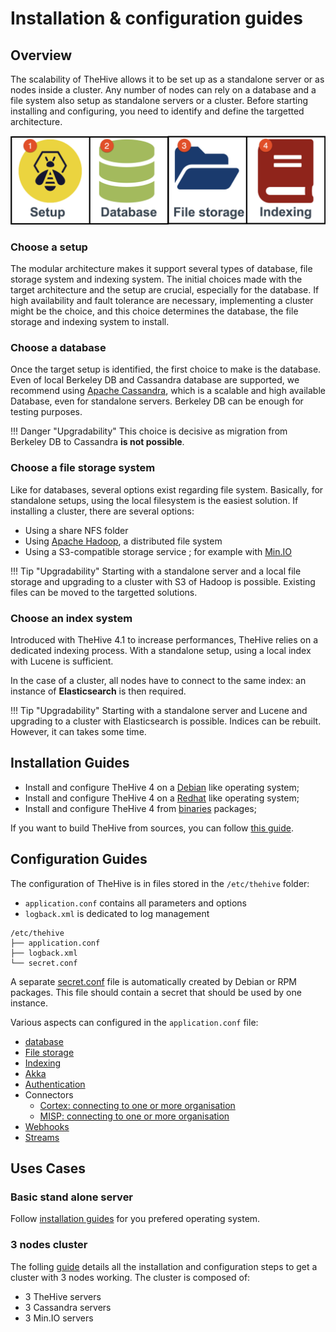# Installation & configuration guides


## Overview

The scalability of TheHive allows it to be set up as a standalone server or as nodes inside a cluster. Any number of nodes can rely on a database and a file system also setup as standalone servers or a cluster. Before starting installing and configuring, you need to identify and define the targetted architecture.

![](images/installation_configuration.png)

### Choose a setup

The modular architecture makes it support several types of database, file storage system and indexing system. The initial choices made with the target architecture and the setup are crucial, especially for the database. 
If high availability and fault tolerance are necessary, implementing a cluster might be the choice, and this choice determines the database, the file storage and indexing system to install.  


### Choose a database 

Once the target setup is identified, the first choice to make is the database. Even of local Berkeley DB and Cassandra database are supported, we recommend using [Apache Cassandra](https://cassandra.apache.org/), which is a scalable and high available Database, even for standalone servers. Berkeley DB can be enough for testing purposes.

!!! Danger "Upgradability"
    This choice is decisive as migration from Berkeley DB to Cassandra **is not possible**.
     

### Choose a file storage system

Like for databases, several options exist regarding file system. 
Basically, for standalone setups, using the local filesystem is the easiest solution. If installing a cluster, there are several options:

- Using a share NFS folder
- Using [Apache Hadoop](https://hadoop.apache.org/), a distributed file system
- Using a S3-compatible storage service ; for example with [Min.IO](https://min.io/)

!!! Tip "Upgradability"
    Starting with a standalone server and a local file storage and upgrading to a cluster with S3 of Hadoop is possible. Existing files can be moved to the targetted solutions.

### Choose an index system 

Introduced with TheHive 4.1 to increase performances, TheHive relies on a dedicated indexing process. With a standalone setup, using a local index with Lucene is sufficient.

In the case of a cluster, all nodes have to connect to the same index: an instance of **Elasticsearch** is then required.   

!!! Tip "Upgradability"
    Starting with a standalone server and Lucene and upgrading to a cluster with Elasticsearch is possible. Indices can be rebuilt. However, it can takes some time.

## Installation Guides

- Install and configure TheHive 4 on a [Debian](Installation/Install_deb.md) like operating system;
- Install and configure TheHive 4 on a [Redhat](Installation/Install_rpm.md) like operating system;
- Install and configure TheHive 4 from [binaries](Installation/Install_binaries.md) packages;



If you want to build TheHive from sources, you can follow [this guide](Installation/Build_sources.md).


## Configuration Guides

The configuration of TheHive is in files stored in the `/etc/thehive` folder:
    
  - `application.conf` contains all parameters and options
  - `logback.xml` is dedicated to log management

```
/etc/thehive
├── application.conf
├── logback.xml
└── secret.conf
```

A separate [secret.conf](Configuration/secret.md) file is automatically created by Debian or RPM packages. This file should contain a secret that should be used by one instance.

Various aspects can configured in the `application.conf` file:


- [database](./Configuration/database.md)
- [File storage](./Configuration/file_storage.md)
- [Indexing](./Configuration/indexes.md)
- [Akka](./Configuration/akka.md)
- [Authentication](./Configuration/authentication.md)
- Connectors
    - [Cortex: connecting to one or more organisation](./Configuration/Connectors/cortex.md)
    - [MISP: connecting to one or more organisation](./Configuration/Connectors/MISP.md)
- [Webhooks](./Configuration/Webhooks.md)
- [Streams](./Configuration/stream.md)


## Uses Cases

### Basic stand alone server

Follow [installation guides](#installation-guides) for you prefered operating system.

### 3 nodes cluster

The folling [guide](Architecture/3_nodes_cluster.md) details all the installation and configuration steps to get a cluster with 3 nodes working. The cluster is composed of:  
  
  - 3 TheHive servers  
  - 3 Cassandra servers 
  - 3 Min.IO servers

